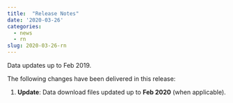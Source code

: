 ```yaml
---
title:  "Release Notes"
date: '2020-03-26'
categories:
  - news
  - rn
slug: 2020-03-26-rn
---
```


Data updates up to Feb 2019.

The following changes have been delivered in this release:

1. **Update**: Data download files updated up to **Feb 2020** (when applicable).



[prcq]: /prcq/ "PRC Quarterly"
[prr2019]: https://www.eurocontrol.int/publications/performance-review-report-prr-2019-consultation "draft Final PRR 2019"